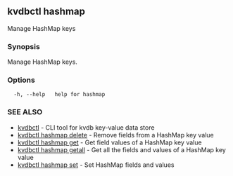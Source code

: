 ## kvdbctl hashmap

Manage HashMap keys

### Synopsis

Manage HashMap keys.

### Options

```
  -h, --help   help for hashmap
```

### SEE ALSO

* [kvdbctl](kvdbctl.md)	 - CLI tool for kvdb key-value data store
* [kvdbctl hashmap delete](kvdbctl_hashmap_delete.md)	 - Remove fields from a HashMap key value
* [kvdbctl hashmap get](kvdbctl_hashmap_get.md)	 - Get field values of a HashMap key value
* [kvdbctl hashmap getall](kvdbctl_hashmap_getall.md)	 - Get all the fields and values of a HashMap key value
* [kvdbctl hashmap set](kvdbctl_hashmap_set.md)	 - Set HashMap fields and values

